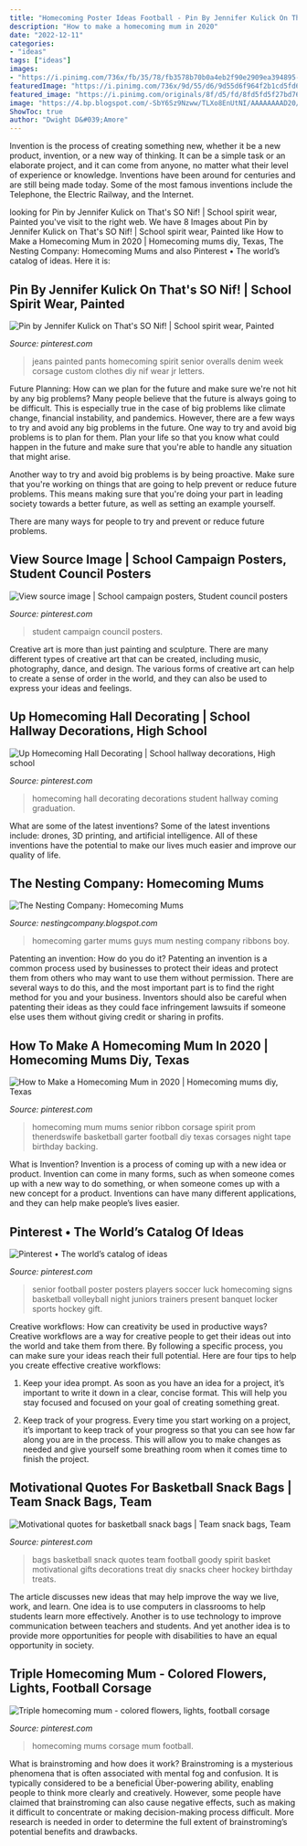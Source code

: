 ```yaml
---
title: "Homecoming Poster Ideas Football - Pin By Jennifer Kulick On That&#039;s So Nif!"
description: "How to make a homecoming mum in 2020"
date: "2022-12-11"
categories:
- "ideas"
tags: ["ideas"]
images:
- "https://i.pinimg.com/736x/fb/35/78/fb3578b70b0a4eb2f90e2909ea394895--homecoming-corsage-homecoming-week.jpg"
featuredImage: "https://i.pinimg.com/736x/9d/55/d6/9d55d6f964f2b1cd5fd6497d54ba2bd0.jpg"
featured_image: "https://i.pinimg.com/originals/8f/d5/fd/8fd5fd5f27bd762e2f371e14c871f134.jpg"
image: "https://4.bp.blogspot.com/-SbY6Sz9Nzww/TLXo8EnUtNI/AAAAAAAAD20/GoocNiPF9Gc/s640/Garter+for+boy+mum.jpg"
ShowToc: true
author: "Dwight D&#039;Amore"
---
```



Invention is the process of creating something new, whether it be a new product, invention, or a new way of thinking. It can be a simple task or an elaborate project, and it can come from anyone, no matter what their level of experience or knowledge. Inventions have been around for centuries and are still being made today. Some of the most famous inventions include the Telephone, the Electric Railway, and the Internet.

	

		
looking for Pin by Jennifer Kulick on That&#039;s SO Nif! | School spirit wear, Painted you've visit to the right web. We have 8 Images about Pin by Jennifer Kulick on That&#039;s SO Nif! | School spirit wear, Painted like How to Make a Homecoming Mum in 2020 | Homecoming mums diy, Texas, The Nesting Company: Homecoming Mums and also Pinterest • The world’s catalog of ideas. Here it is:
		
    
## Pin By Jennifer Kulick On That&#039;s SO Nif! | School Spirit Wear, Painted

<img loading=lazy src="https://i.pinimg.com/736x/fb/35/78/fb3578b70b0a4eb2f90e2909ea394895--homecoming-corsage-homecoming-week.jpg" onerror="this.onerror=null;this.src='https://tse2.mm.bing.net/th?id=OIP.NF-_Mg1rsWE_90cZpaACQwHaJ3&amp;pid=15.1';" alt="Pin by Jennifer Kulick on That&#039;s SO Nif! | School spirit wear, Painted">

_Source: pinterest.com_

>jeans painted pants homecoming spirit senior overalls denim week corsage custom clothes diy nif wear jr letters. 

	

Future Planning: How can we plan for the future and make sure we're not hit by any big problems?
Many people believe that the future is always going to be difficult. This is especially true in the case of big problems like climate change, financial instability, and pandemics. However, there are a few ways to try and avoid any big problems in the future. 
One way to try and avoid big problems is to plan for them. Plan your life so that you know what could happen in the future and make sure that you're able to handle any situation that might arise. 

Another way to try and avoid big problems is by being proactive. Make sure that you're working on things that are going to help prevent or reduce future problems. This means making sure that you're doing your part in leading society towards a better future, as well as setting an example yourself. 

There are many ways for people to try and prevent or reduce future problems.

    
## View Source Image | School Campaign Posters, Student Council Posters

<img loading=lazy src="https://i.pinimg.com/736x/9d/55/d6/9d55d6f964f2b1cd5fd6497d54ba2bd0.jpg" onerror="this.onerror=null;this.src='https://tse1.mm.bing.net/th?id=OIP.0hS4K6MFPvU4aeqKmbsxuwHaJ3&amp;pid=15.1';" alt="View source image | School campaign posters, Student council posters">

_Source: pinterest.com_

>student campaign council posters. 

	

Creative art is more than just painting and sculpture. There are many different types of creative art that can be created, including music, photography, dance, and design. The various forms of creative art can help to create a sense of order in the world, and they can also be used to express your ideas and feelings.

    
## Up Homecoming Hall Decorating | School Hallway Decorations, High School

<img loading=lazy src="https://i.pinimg.com/736x/66/7d/4a/667d4a0ccaf99b3c2453fb84d211865d.jpg" onerror="this.onerror=null;this.src='https://tse1.mm.bing.net/th?id=OIP.ZjggnV40MQXggGmKyiB49QHaJ3&amp;pid=15.1';" alt="Up Homecoming Hall Decorating | School hallway decorations, High school">

_Source: pinterest.com_

>homecoming hall decorating decorations student hallway coming graduation. 

	

What are some of the latest inventions?
Some of the latest inventions include: drones, 3D printing, and artificial intelligence. All of these inventions have the potential to make our lives much easier and improve our quality of life.

    
## The Nesting Company: Homecoming Mums

<img loading=lazy src="https://4.bp.blogspot.com/-SbY6Sz9Nzww/TLXo8EnUtNI/AAAAAAAAD20/GoocNiPF9Gc/s640/Garter+for+boy+mum.jpg" onerror="this.onerror=null;this.src='https://tse1.mm.bing.net/th?id=OIP.xyDGYW1toAzovHeUuKHXhAHaFj&amp;pid=15.1';" alt="The Nesting Company: Homecoming Mums">

_Source: nestingcompany.blogspot.com_

>homecoming garter mums guys mum nesting company ribbons boy. 

	

Patenting an invention: How do you do it?
Patenting an invention is a common process used by businesses to protect their ideas and protect them from others who may want to use them without permission. There are several ways to do this, and the most important part is to find the right method for you and your business. Inventors should also be careful when patenting their ideas as they could face infringement lawsuits if someone else uses them without giving credit or sharing in profits.

    
## How To Make A Homecoming Mum In 2020 | Homecoming Mums Diy, Texas

<img loading=lazy src="https://i.pinimg.com/736x/ef/74/2b/ef742b2308d1e0e5ba9597a1755fff18.jpg" onerror="this.onerror=null;this.src='https://tse4.mm.bing.net/th?id=OIP.j_F9OVUfy1tFXev9ClG8fgHaLH&amp;pid=15.1';" alt="How to Make a Homecoming Mum in 2020 | Homecoming mums diy, Texas">

_Source: pinterest.com_

>homecoming mum mums senior ribbon corsage spirit prom thenerdswife basketball garter football diy texas corsages night tape birthday backing. 

	

What is Invention?
Invention is a process of coming up with a new idea or product. Invention can come in many forms, such as when someone comes up with a new way to do something, or when someone comes up with a new concept for a product. Inventions can have many different applications, and they can help make people’s lives easier.

    
## Pinterest • The World’s Catalog Of Ideas

<img loading=lazy src="https://s-media-cache-ak0.pinimg.com/736x/b1/da/7e/b1da7e2ecc3f8dced31f8cb5a6b6a3ea.jpg" onerror="this.onerror=null;this.src='https://tse4.mm.bing.net/th?id=OIP.NOwnu00Ia9N62gAnhdYdzAHaLH&amp;pid=15.1';" alt="Pinterest • The world’s catalog of ideas">

_Source: pinterest.com_

>senior football poster posters players soccer luck homecoming signs basketball volleyball night juniors trainers present banquet locker sports hockey gift. 

	

Creative workflows: How can creativity be used in productive ways?
Creative workflows are a way for creative people to get their ideas out into the world and take them from there. By following a specific process, you can make sure your ideas reach their full potential. Here are four tips to help you create effective creative workflows:
1. Keep your idea prompt. As soon as you have an idea for a project, it’s important to write it down in a clear, concise format. This will help you stay focused and focused on your goal of creating something great.

2. Keep track of your progress. Every time you start working on a project, it’s important to keep track of your progress so that you can see how far along you are in the process. This will allow you to make changes as needed and give yourself some breathing room when it comes time to finish the project.


    
## Motivational Quotes For Basketball Snack Bags | Team Snack Bags, Team

<img loading=lazy src="https://i.pinimg.com/originals/8f/d5/fd/8fd5fd5f27bd762e2f371e14c871f134.jpg" onerror="this.onerror=null;this.src='https://tse1.mm.bing.net/th?id=OIP.6K0XPaxLYrM6e2Zf8T2AXQHaJ4&amp;pid=15.1';" alt="Motivational quotes for basketball snack bags | Team snack bags, Team">

_Source: pinterest.com_

>bags basketball snack quotes team football goody spirit basket motivational gifts decorations treat diy snacks cheer hockey birthday treats. 

	

The article discusses new ideas that may help improve the way we live, work, and learn. One idea is to use computers in classrooms to help students learn more effectively. Another is to use technology to improve communication between teachers and students. And yet another idea is to provide more opportunities for people with disabilities to have an equal opportunity in society.

    
## Triple Homecoming Mum - Colored Flowers, Lights, Football Corsage

<img loading=lazy src="https://i.pinimg.com/736x/78/76/56/78765692b42f73947889223d00930c98--homecoming-corsage-homecoming-mums.jpg" onerror="this.onerror=null;this.src='https://tse3.mm.bing.net/th?id=OIP.9OFl5JrcsPa5yPHuz5Q6cwHaOP&amp;pid=15.1';" alt="Triple homecoming mum - colored flowers, lights, football corsage">

_Source: pinterest.com_

>homecoming mums corsage mum football. 

	

What is brainstroming and how does it work?
Brainstroming is a mysterious phenomena that is often associated with mental fog and confusion. It is typically considered to be a beneficial Über-powering ability, enabling people to think more clearly and creatively. However, some people have claimed that brainstroming can also cause negative effects, such as making it difficult to concentrate or making decision-making process difficult. More research is needed in order to determine the full extent of brainstroming’s potential benefits and drawbacks.

